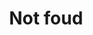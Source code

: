 ---
templateKey: message-page
title: Not foud 
description: ""
message:
  title: Not found
  description: Not found requested page, please check  if the URL is correct.
---